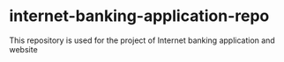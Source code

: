 # internet-banking-application-repo
This repository is used for the project of Internet banking application and website 
